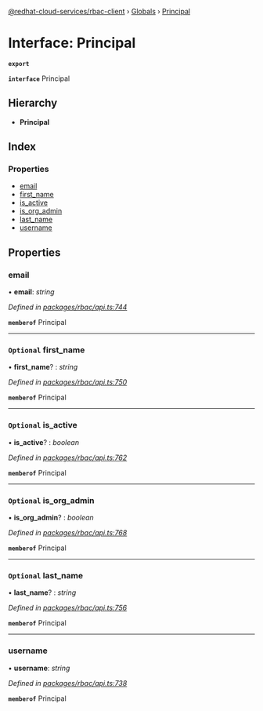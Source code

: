 [@redhat-cloud-services/rbac-client](../README.md) › [Globals](../globals.md) › [Principal](principal.md)

# Interface: Principal

**`export`** 

**`interface`** Principal

## Hierarchy

* **Principal**

## Index

### Properties

* [email](principal.md#email)
* [first_name](principal.md#optional-first_name)
* [is_active](principal.md#optional-is_active)
* [is_org_admin](principal.md#optional-is_org_admin)
* [last_name](principal.md#optional-last_name)
* [username](principal.md#username)

## Properties

###  email

• **email**: *string*

*Defined in [packages/rbac/api.ts:744](https://github.com/RedHatInsights/javascript-clients/blob/master/packages/rbac/api.ts#L744)*

**`memberof`** Principal

___

### `Optional` first_name

• **first_name**? : *string*

*Defined in [packages/rbac/api.ts:750](https://github.com/RedHatInsights/javascript-clients/blob/master/packages/rbac/api.ts#L750)*

**`memberof`** Principal

___

### `Optional` is_active

• **is_active**? : *boolean*

*Defined in [packages/rbac/api.ts:762](https://github.com/RedHatInsights/javascript-clients/blob/master/packages/rbac/api.ts#L762)*

**`memberof`** Principal

___

### `Optional` is_org_admin

• **is_org_admin**? : *boolean*

*Defined in [packages/rbac/api.ts:768](https://github.com/RedHatInsights/javascript-clients/blob/master/packages/rbac/api.ts#L768)*

**`memberof`** Principal

___

### `Optional` last_name

• **last_name**? : *string*

*Defined in [packages/rbac/api.ts:756](https://github.com/RedHatInsights/javascript-clients/blob/master/packages/rbac/api.ts#L756)*

**`memberof`** Principal

___

###  username

• **username**: *string*

*Defined in [packages/rbac/api.ts:738](https://github.com/RedHatInsights/javascript-clients/blob/master/packages/rbac/api.ts#L738)*

**`memberof`** Principal
